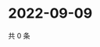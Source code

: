 # 2022-09-09

共 0 条

<!-- BEGIN WEIBO -->
<!-- 最后更新时间 Fri Sep 09 2022 22:21:54 GMT+0800 (China Standard Time) -->

<!-- END WEIBO -->
